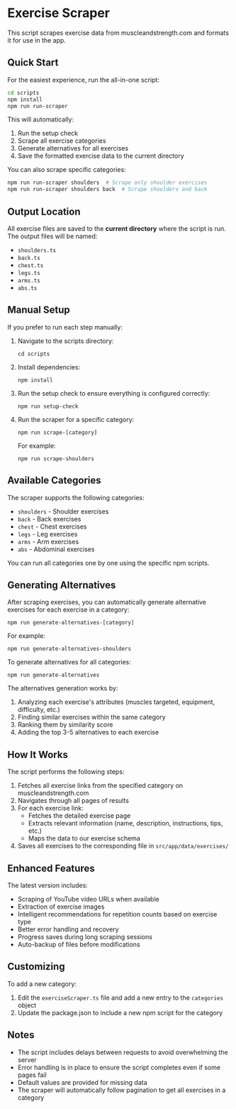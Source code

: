# Exercise Scraper

This script scrapes exercise data from muscleandstrength.com and formats it for use in the app.

## Quick Start

For the easiest experience, run the all-in-one script:

```bash
cd scripts
npm install
npm run run-scraper
```

This will automatically:
1. Run the setup check
2. Scrape all exercise categories
3. Generate alternatives for all exercises
4. Save the formatted exercise data to the current directory

You can also scrape specific categories:

```bash
npm run run-scraper shoulders  # Scrape only shoulder exercises
npm run run-scraper shoulders back  # Scrape shoulders and back
```

## Output Location

All exercise files are saved to the **current directory** where the script is run. The output files will be named:
- `shoulders.ts`
- `back.ts`
- `chest.ts`
- `legs.ts`
- `arms.ts`
- `abs.ts`

## Manual Setup

If you prefer to run each step manually:

1. Navigate to the scripts directory:
   ```
   cd scripts
   ```

2. Install dependencies:
   ```
   npm install
   ```

3. Run the setup check to ensure everything is configured correctly:
   ```
   npm run setup-check
   ```

4. Run the scraper for a specific category:
   ```
   npm run scrape-[category]
   ```
   
   For example:
   ```
   npm run scrape-shoulders
   ```

## Available Categories

The scraper supports the following categories:

- `shoulders` - Shoulder exercises
- `back` - Back exercises
- `chest` - Chest exercises
- `legs` - Leg exercises
- `arms` - Arm exercises
- `abs` - Abdominal exercises

You can run all categories one by one using the specific npm scripts.

## Generating Alternatives

After scraping exercises, you can automatically generate alternative exercises for each exercise in a category:

```
npm run generate-alternatives-[category]
```

For example:
```
npm run generate-alternatives-shoulders
```

To generate alternatives for all categories:
```
npm run generate-alternatives
```

The alternatives generation works by:
1. Analyzing each exercise's attributes (muscles targeted, equipment, difficulty, etc.)
2. Finding similar exercises within the same category
3. Ranking them by similarity score
4. Adding the top 3-5 alternatives to each exercise

## How It Works

The script performs the following steps:

1. Fetches all exercise links from the specified category on muscleandstrength.com
2. Navigates through all pages of results
3. For each exercise link:
   - Fetches the detailed exercise page
   - Extracts relevant information (name, description, instructions, tips, etc.)
   - Maps the data to our exercise schema
4. Saves all exercises to the corresponding file in `src/app/data/exercises/`

## Enhanced Features

The latest version includes:
- Scraping of YouTube video URLs when available
- Extraction of exercise images
- Intelligent recommendations for repetition counts based on exercise type
- Better error handling and recovery
- Progress saves during long scraping sessions
- Auto-backup of files before modifications

## Customizing

To add a new category:

1. Edit the `exerciseScraper.ts` file and add a new entry to the `categories` object
2. Update the package.json to include a new npm script for the category

## Notes

- The script includes delays between requests to avoid overwhelming the server
- Error handling is in place to ensure the script completes even if some pages fail
- Default values are provided for missing data
- The scraper will automatically follow pagination to get all exercises in a category 